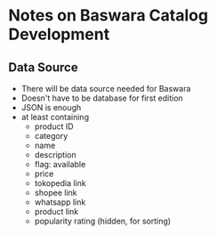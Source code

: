# Notes on Baswara Catalog Development

## Data Source 

- There will be data source needed for Baswara
- Doesn't have to be database for first edition
- JSON is enough
- at least containing
  - product ID
  - category
  - name
  - description
  - flag: available
  - price
  - tokopedia link
  - shopee link
  - whatsapp link
  - product link
  - popularity rating (hidden, for sorting)